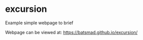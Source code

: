 # excursion
Example simple webpage to brief

Webpage can be viewed at:
https://batsmad.github.io/excursion/
